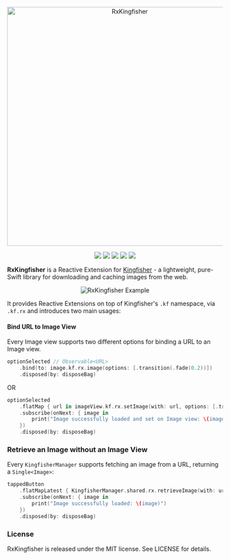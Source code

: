 <p align="center">
<img src="https://raw.githubusercontent.com/RxSwiftCommunity/RxKingfisher/master/Images/logo.png" alt="RxKingfisher" title="RxKingfisher" width="557"/>
</p>

<p align="center">
<a href="https://circleci.com/gh/RxSwiftCommunity/RxKingfisher/tree/master"><img src="https://img.shields.io/circleci/project/github/RxSwiftCommunity/RxKingfisher/master.svg?style=flat"></a>
<a href="https://github.com/Carthage/Carthage/"><img src="https://img.shields.io/badge/Carthage-compatible-4BC51D.svg?style=flat"></a>
<a href="http://github.com/RxSwiftCommunity/RxKingfisher"><img src="https://img.shields.io/cocoapods/v/RxKingfisher.svg?style=flat"></a>
<a href="https://raw.githubusercontent.com/RxSwiftCommunity/RxKingfisher/master/LICENSE"><img src="https://img.shields.io/cocoapods/l/RxKingfisher.svg?style=flat"></a>
<a href="http://github.com/RxSwiftCommunity/RxKingfisher"><img src="https://img.shields.io/cocoapods/p/RxKingfisher.svg?style=flat"></a>
</p>

**RxKingfisher** is a Reactive Extension for <a href="https://github.com/onevcat/Kingfisher" target="_blank">Kingfisher</a> - a lightweight, pure-Swift library for downloading and caching images from the web. 

<p align="center"><img src="https://raw.githubusercontent.com/RxSwiftCommunity/RxKingfisher/master/Images/example.gif" alt="RxKingfisher Example" title="RxKingfisher Example" /></a>

It provides Reactive Extensions on top of Kingfisher's `.kf` namespace, via `.kf.rx` and introduces two main usages:

#### Bind URL to Image View

Every Image view supports two different options for binding a URL to an Image view.

```swift
optionSelected // Observable<URL>
    .bind(to: image.kf.rx.image(options: [.transition(.fade(0.2))])
    .disposed(by: disposeBag)
```

OR

```swift
optionSelected
    .flatMap { url in imageView.kf.rx.setImage(with: url, options: [.transition(.fade(0.2))]) }
    .subscribe(onNext: { image in
        print("Image successfully loaded and set on Image view: \(image)")
    })
    .disposed(by: disposeBag)
```

### Retrieve an Image without an Image View

Every `KingfisherManager` supports fetching an image from a URL, returning a `Single<Image>`:

```swift
tappedButton
    .flatMapLatest { KingfisherManager.shared.rx.retrieveImage(with: urlToImage) }
    .subscribe(onNext: { image in
        print("Image successfully loaded: \(image)")
    })
    .disposed(by: disposeBag)
```

### License

RxKingfisher is released under the MIT license. See LICENSE for details.
